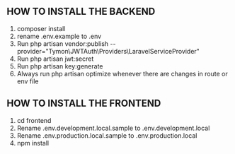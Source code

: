 
## HOW TO INSTALL THE BACKEND

1. composer install
2. rename .env.example to .env
3. Run php artisan vendor:publish --provider="Tymon\JWTAuth\Providers\LaravelServiceProvider"
4. Run php artisan jwt:secret
5. Run php artisan key:generate
6. Always run php artisan optimize whenever there are changes in route or env file

## HOW TO INSTALL THE FRONTEND

1. cd frontend
2. Rename .env.development.local.sample to .env.development.local
3. Rename .env.production.local.sample to .env.production.local
4. npm install
